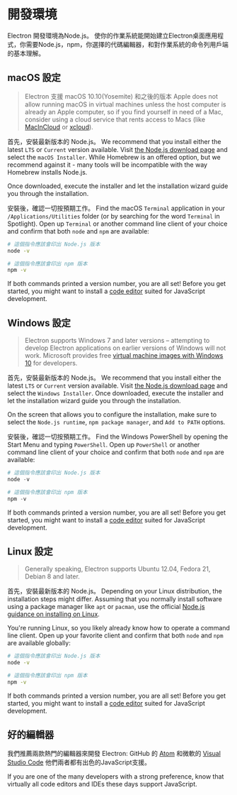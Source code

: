 # 開發環境

Electron 開發環境為Node.js。 使你的作業系統能開始建立Electron桌面應用程式，你需要Node.js，npm，你選擇的代碼編輯器，和對作業系統的命令列用戶端的基本理解。

## macOS 設定

> Electron 支援 macOS 10.10(Yosemite) 和之後的版本 Apple does not allow running macOS in virtual machines unless the host computer is already an Apple computer, so if you find yourself in need of a Mac, consider using a cloud service that rents access to Macs (like [MacInCloud][macincloud] or [xcloud](https://xcloud.me)).

首先，安裝最新版本的 Node.js。 We recommend that you install either the latest `LTS` or `Current` version available. Visit [the Node.js download page][node-download] and select the `macOS Installer`. While Homebrew is an offered option, but we recommend against it - many tools will be incompatible with the way Homebrew installs Node.js.

Once downloaded, execute the installer and let the installation wizard guide you through the installation.

安裝後，確認一切按預期工作。 Find the macOS `Terminal` application in your `/Applications/Utilities` folder (or by searching for the word `Terminal` in Spotlight). Open up `Terminal` or another command line client of your choice and confirm that both `node` and `npm` are available:

```sh
# 這個指令應該會印出 Node.js 版本
node -v

# 這個指令應該會印出 npm 版本
npm -v
```

If both commands printed a version number, you are all set! Before you get started, you might want to install a [code editor](#a-good-editor) suited for JavaScript development.

## Windows 設定

> Electron supports Windows 7 and later versions – attempting to develop Electron applications on earlier versions of Windows will not work. Microsoft provides free [virtual machine images with Windows 10][windows-vm] for developers.

首先，安裝最新版本的 Node.js。 We recommend that you install either the latest `LTS` or `Current` version available. Visit [the Node.js download page][node-download] and select the `Windows Installer`. Once downloaded, execute the installer and let the installation wizard guide you through the installation.

On the screen that allows you to configure the installation, make sure to select the `Node.js runtime`, `npm package manager`, and `Add to PATH` options.

安裝後，確認一切按預期工作。 Find the Windows PowerShell by opening the Start Menu and typing `PowerShell`. Open up `PowerShell` or another command line client of your choice and confirm that both `node` and `npm` are available:

```powershell
# 這個指令應該會印出 Node.js 版本
node -v

# 這個指令應該會印出 npm 版本
npm -v
```

If both commands printed a version number, you are all set! Before you get started, you might want to install a [code editor](#a-good-editor) suited for JavaScript development.

## Linux 設定

> Generally speaking, Electron supports Ubuntu 12.04, Fedora 21, Debian 8 and later.

首先，安裝最新版本的 Node.js。 Depending on your Linux distribution, the installation steps might differ. Assuming that you normally install software using a package manager like `apt` or `pacman`, use the official [Node.js guidance on installing on Linux][node-package].

You're running Linux, so you likely already know how to operate a command line client. Open up your favorite client and confirm that both `node` and `npm` are available globally:

```sh
# 這個指令應該會印出 Node.js 版本
node -v

# 這個指令應該會印出 npm 版本
npm -v
```

If both commands printed a version number, you are all set! Before you get started, you might want to install a [code editor](#a-good-editor) suited for JavaScript development.

## 好的編輯器

我們推薦兩款熱門的編輯器來開發 Electron: GitHub 的 [Atom][atom] 和微軟的 [Visual Studio Code][code] 他們兩者都有出色的JavaScript支援。

If you are one of the many developers with a strong preference, know that virtually all code editors and IDEs these days support JavaScript.

[macincloud]: https://www.macincloud.com/
[node-download]: https://nodejs.org/en/download/
[node-package]: https://nodejs.org/en/download/package-manager/
[atom]: https://atom.io/
[code]: https://code.visualstudio.com/
[windows-vm]: https://developer.microsoft.com/en-us/windows/downloads/virtual-machines
